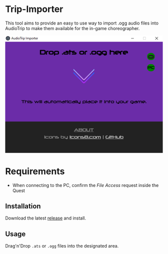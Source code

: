# Trip-Importer
This tool aims to provide an easy to use way to import .ogg audio files into AudioTrip to make them available for the in-game choreographer.

![defaultView](https://github.com/Blogshot/audiotrip-importer/blob/master/defaultView.png)

# Requirements
* When connecting to the PC, confirm the *File Access* request inside the Quest

## Installation
Download the latest [release](https://github.com/Blogshot/audiotrip-importer/releases) and install.

## Usage
Drag'n'Drop `.ats` or `.ogg` files into the designated area.
